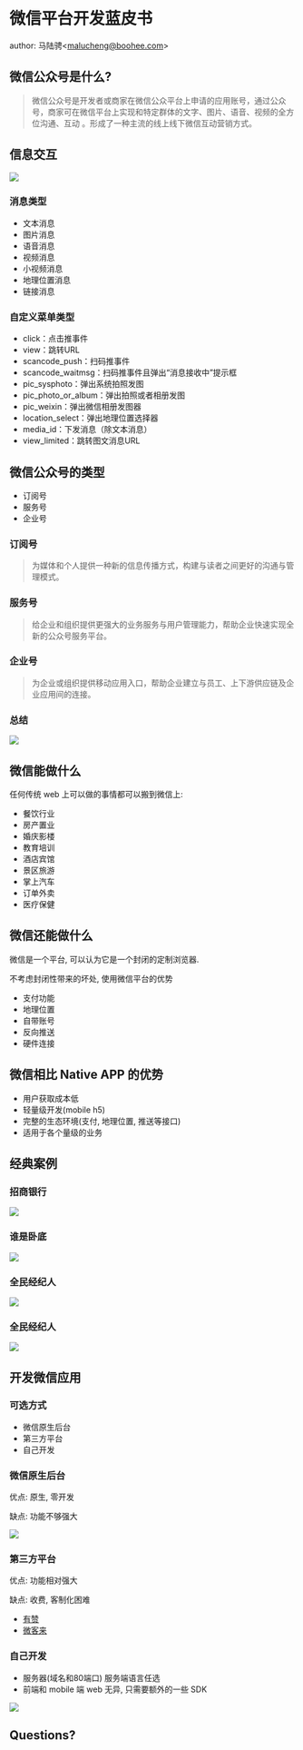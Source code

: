 # 微信平台开发蓝皮书

author: 马陆骋&lt;malucheng@boohee.com&gt;

## 微信公众号是什么?

> 微信公众号是开发者或商家在微信公众平台上申请的应用账号，通过公众号，商家可在微信平台上实现和特定群体的文字、图片、语音、视频的全方位沟通、互动 。形成了一种主流的线上线下微信互动营销方式。

## 信息交互

![](../assets/images/wechat-dev-blueprint/messages.jpg)

### 消息类型

- 文本消息
- 图片消息
- 语音消息
- 视频消息
- 小视频消息
- 地理位置消息
- 链接消息

### 自定义菜单类型

- click：点击推事件
- view：跳转URL
- scancode_push：扫码推事件
- scancode_waitmsg：扫码推事件且弹出“消息接收中”提示框
- pic_sysphoto：弹出系统拍照发图
- pic_photo_or_album：弹出拍照或者相册发图
- pic_weixin：弹出微信相册发图器
- location_select：弹出地理位置选择器
- media_id：下发消息（除文本消息）
- view_limited：跳转图文消息URL

## 微信公众号的类型

- 订阅号
- 服务号
- 企业号

### 订阅号

> 为媒体和个人提供一种新的信息传播方式，构建与读者之间更好的沟通与管理模式。

### 服务号

> 给企业和组织提供更强大的业务服务与用户管理能力，帮助企业快速实现全新的公众号服务平台。

### 企业号

> 为企业或组织提供移动应用入口，帮助企业建立与员工、上下游供应链及企业应用间的连接。

### 总结

![](../assets/images/wechat-dev-blueprint/difference.png)

## 微信能做什么

任何传统 web 上可以做的事情都可以搬到微信上:

- 餐饮行业
- 房产置业
- 婚庆影楼
- 教育培训
- 酒店宾馆
- 景区旅游
- 掌上汽车
- 订单外卖
- 医疗保健


## 微信还能做什么

微信是一个平台, 可以认为它是一个封闭的定制浏览器.

不考虑封闭性带来的坏处, 使用微信平台的优势

- 支付功能
- 地理位置
- 自带账号
- 反向推送
- 硬件连接

## 微信相比 Native APP 的优势

- 用户获取成本低
- 轻量级开发(mobile h5)
- 完整的生态环境(支付, 地理位置, 推送等接口)
- 适用于各个量级的业务

## 经典案例

### 招商银行

![](../assets/images/wechat-dev-blueprint/example-bank.jpg)

### 谁是卧底

![](../assets/images/wechat-dev-blueprint/example-game.jpg)

### 全民经纪人

![](../assets/images/wechat-dev-blueprint/demo-front.jpg)

### 全民经纪人

![](../assets/images/wechat-dev-blueprint/demo-admin.jpg)

## 开发微信应用

### 可选方式

- 微信原生后台
- 第三方平台
- 自己开发

### 微信原生后台

优点: 原生, 零开发

缺点: 功能不够强大

![](../assets/images/wechat-dev-blueprint/wechat-admin.png)

### 第三方平台

优点: 功能相对强大

缺点: 收费, 客制化困难

- [有赞](https://www.youzan.com/)
- [微客来](http://www.vcooline.com/)

### 自己开发

- 服务器(域名和80端口) 服务端语言任选
- 前端和 mobile 端 web 无异, 只需要额外的一些 SDK

![](../assets/images/wechat-dev-blueprint/architecture.png)

## Questions?
